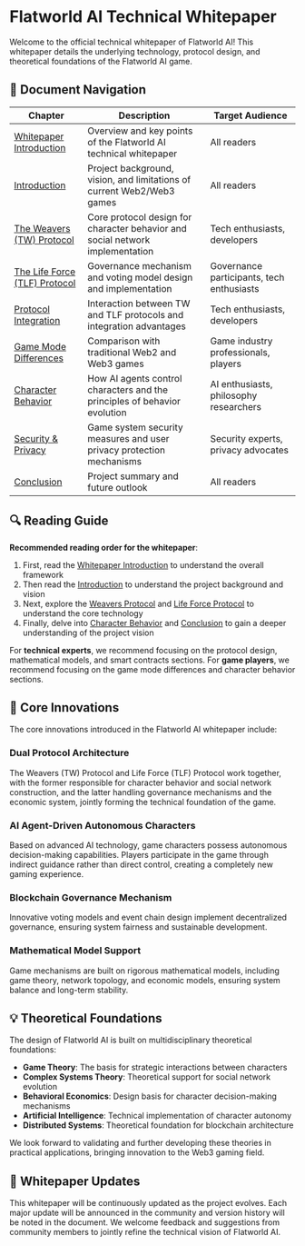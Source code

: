 # Flatworld AI Technical Whitepaper

Welcome to the official technical whitepaper of Flatworld AI! This whitepaper details the underlying technology, protocol design, and theoretical foundations of the Flatworld AI game.

## 🧭 Document Navigation

| Chapter | Description | Target Audience |
|--------|------|---------|
| [Whitepaper Introduction](/en/whitepaper/0-description.md) | Overview and key points of the Flatworld AI technical whitepaper | All readers |
| [Introduction](/en/whitepaper/1-0-introduction.md) | Project background, vision, and limitations of current Web2/Web3 games | All readers |
| [The Weavers (TW) Protocol](/en/whitepaper/2-0-tw-protocol.md) | Core protocol design for character behavior and social network implementation | Tech enthusiasts, developers |
| [The Life Force (TLF) Protocol](/en/whitepaper/3-0-tlf-protocol.md) | Governance mechanism and voting model design and implementation | Governance participants, tech enthusiasts |
| [Protocol Integration](/en/whitepaper/4-0-protocols-integration.md) | Interaction between TW and TLF protocols and integration advantages | Tech enthusiasts, developers |
| [Game Mode Differences](/en/whitepaper/5-0-game-mode-differences.md) | Comparison with traditional Web2 and Web3 games | Game industry professionals, players |
| [Character Behavior](/en/whitepaper/6-0-character-behavior.md) | How AI agents control characters and the principles of behavior evolution | AI enthusiasts, philosophy researchers |
| [Security & Privacy](/en/whitepaper/7-0-security-and-privacy.md) | Game system security measures and user privacy protection mechanisms | Security experts, privacy advocates |
| [Conclusion](/en/whitepaper/8-0-conclusion.md) | Project summary and future outlook | All readers |

## 🔍 Reading Guide

**Recommended reading order for the whitepaper**:

1. First, read the [Whitepaper Introduction](/en/whitepaper/0-description.md) to understand the overall framework
2. Then read the [Introduction](/en/whitepaper/1-0-introduction.md) to understand the project background and vision
3. Next, explore the [Weavers Protocol](/en/whitepaper/2-0-tw-protocol.md) and [Life Force Protocol](/en/whitepaper/3-0-tlf-protocol.md) to understand the core technology
4. Finally, delve into [Character Behavior](/en/whitepaper/6-0-character-behavior.md) and [Conclusion](/en/whitepaper/8-0-conclusion.md) to gain a deeper understanding of the project vision

For **technical experts**, we recommend focusing on the protocol design, mathematical models, and smart contracts sections.
For **game players**, we recommend focusing on the game mode differences and character behavior sections.

## 📌 Core Innovations

The core innovations introduced in the Flatworld AI whitepaper include:

### Dual Protocol Architecture

The Weavers (TW) Protocol and Life Force (TLF) Protocol work together, with the former responsible for character behavior and social network construction, and the latter handling governance mechanisms and the economic system, jointly forming the technical foundation of the game.

### AI Agent-Driven Autonomous Characters

Based on advanced AI technology, game characters possess autonomous decision-making capabilities. Players participate in the game through indirect guidance rather than direct control, creating a completely new gaming experience.

### Blockchain Governance Mechanism

Innovative voting models and event chain design implement decentralized governance, ensuring system fairness and sustainable development.

### Mathematical Model Support

Game mechanisms are built on rigorous mathematical models, including game theory, network topology, and economic models, ensuring system balance and long-term stability.

## 💡 Theoretical Foundations

The design of Flatworld AI is built on multidisciplinary theoretical foundations:

- **Game Theory**: The basis for strategic interactions between characters
- **Complex Systems Theory**: Theoretical support for social network evolution
- **Behavioral Economics**: Design basis for character decision-making mechanisms
- **Artificial Intelligence**: Technical implementation of character autonomy
- **Distributed Systems**: Theoretical foundation for blockchain architecture

We look forward to validating and further developing these theories in practical applications, bringing innovation to the Web3 gaming field.

## 🔄 Whitepaper Updates

This whitepaper will be continuously updated as the project evolves. Each major update will be announced in the community and version history will be noted in the document. We welcome feedback and suggestions from community members to jointly refine the technical vision of Flatworld AI.
